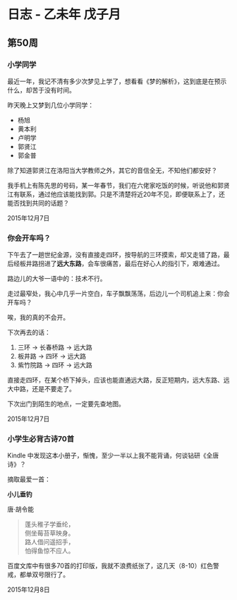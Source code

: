 # 日志 - 乙未年 戊子月

## 第50周

### 小学同学

最近一年，我记不清有多少次梦见上学了，想看看《梦的解析》，这到底是在预示什么，却苦于没有时间。

昨天晚上又梦到几位小学同学：

* 杨旭
* 黄本利
* 卢明学
* 郭贤江
* 郭金普

除了知道郭贤江在洛阳当大学教师之外，其它的音信全无，不知他们都安好？

我手机上有陈先思的号码，某一年春节，我们在六佬家吃饭的时候，听说他和郭贤江有联系，通过他应该能找到郭。只是不清楚将近20年不见，即便联系上了，还能否找到共同的话题？

2015年12月7日

### 你会开车吗？

下午去了一趟世纪金源，没有直接走四环，按导航的三环摸索，却又走错了路，最后经板井路拐进了**远大东路**，会车很痛苦，最后在好心人的指引下，艰难通过。

路边儿的大爷一语中的：技术不行。

走过最窄处，我心中几乎一片空白，车子飘飘荡荡，后边儿一个司机追上来：你会开车吗？

唉，我的真的不会开。

下次再去的话：

1. 三环 → 长春桥路 → 远大路
2. 板井路 → 四环 → 远大路
3. 紫竹院路 → 四环 → 远大路

直接走四环，在某个桥下掉头，应该也能直通远大路，反正短期内，远大东路、远大中路，还是不要走了。

下次出门到陌生的地点，一定要先查地图。

2015年12月7日

### 小学生必背古诗70首

Kindle 中发现这本小册子，惭愧，至少一半以上我不能背诵，何谈钻研《全唐诗》？

摘取最爱一首：

**小儿垂钓**

唐·胡令能


> 蓬头稚子学垂纶，<br/>
> 侧坐莓苔草映身。<br/>
> 路人借问遥招手，<br/>
> 怕得鱼惊不应人。<br/>

百度文库中有很多70首的打印版，我就不浪费纸张了，这几天（8-10）红色警戒，都单双号限行了。

2015年12月8日







